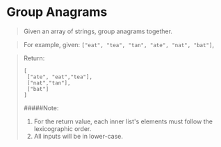 Group Anagrams
==============

>Given an array of strings, group anagrams together.

>For example, given: `["eat", "tea", "tan", "ate", "nat", "bat"]`, 

>Return:
>```
>[
>  ["ate", "eat","tea"],
>  ["nat","tan"],
>  ["bat"]
>]
>```
>#####Note:
> 1. For the return value, each inner list's elements must follow 
>the lexicographic order.
> 2. All inputs will be in lower-case.
